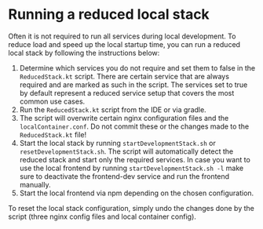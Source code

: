 # Running a reduced local stack

Often it is not required to run all services during local development. To reduce load and speed up the local startup 
time, you can run a reduced local stack by following the instructions below:

1. Determine which services you do not require and set them to false in the ``ReducedStack.kt`` script. There are 
   certain service that are always required and are marked as such in the script. The services set to true by default 
   represent a reduced service setup that covers the most common use cases.
2. Run the ``ReducedStack.kt`` script from the IDE or via gradle.
3. The script will overwrite certain nginx configuration files and the ``localContainer.conf``. Do not commit these or 
   the changes made to the ``ReducedStack.kt`` file!
4. Start the local stack by running ``startDevelopmentStack.sh`` or ``resetDevelopmentStack.sh``. The script will
   automatically detect the reduced stack and start only the required services. In case you want to use the local 
   frontend by running ``startDevelopmentStack.sh -l`` make sure to deactivate the frontend-dev service and run the
   frontend manually. 
5. Start the local frontend via npm depending on the chosen configuration.

To reset the local stack configuration, simply undo the changes done by the script (three nginx config files and local 
container config).